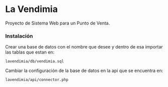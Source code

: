 # La Vendimia

Proyecto de Sistema Web para un Punto de Venta.

### Instalación

Crear una base de datos con el nombre que desee y dentro de esa importar las tablas que estan en:

```
lavendimia/db/vendimia.sql
```

Cambiar la configuración de la base de datos en la api que se encuentra en:

```
lavendimia/api/connector.php
```